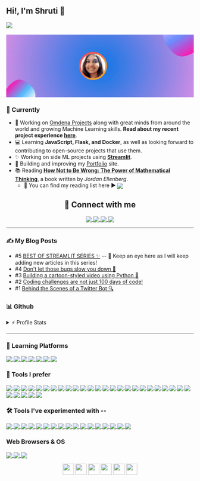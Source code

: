 ## Hi!, I'm Shruti 👋
<p>
 <!--<img src="http://ForTheBadge.com/images/badges/built-with-love.svg"/>-->
 <img src="https://komarev.com/ghpvc/?username=ShruAgarwal&label=PROFILE+VISITS&color=blueviolet&style=for-the-badge" />
</p>

<a href="https://shrutiagarwal.netlify.app/">
  <img align="center" src="https://github.com/ShruAgarwal/ShruAgarwal/blob/main/banner.gif" />
</a>

### 🌱 Currently
 - 🎈 Working on [Omdena Projects](https://omdena.com/) along with great minds from around the world and growing Machine Learning skills. **Read about my recent project experience [here](https://www.linkedin.com/feed/update/urn:li:activity:7091759159427121153/)**.
 - 💻 Learning **JavaScript, Flask, and Docker**, as well as looking forward to contributing to open-source projects that use them.
 - ✨ Working on side ML projects using **[Streamlit](streamlit.io)**.
 - 🚧 Building and improving my [Portfolio](github.com/ShruAgarwal/Portfolio) site.
 - 📚 Reading **[How Not to Be Wrong: The Power of Mathematical Thinking](https://en.wikipedia.org/wiki/How_Not_to_Be_Wrong)**, a book written by *Jordan Ellenberg*.
      - 📃 You can find my reading list here ▶ <a href="https://outstanding-wolfberry-904.notion.site/Reading-List-9630a0c535904126b6ca780e45c5532a"><img align="center" src="https://img.icons8.com/nolan/344/notion.png" width="35" ></a>
 
 <!--<br clear="right"/>-->

 
<h2 align="center">🤝 Connect with me </h2>
<p align="center">
 <a href="https://www.linkedin.com/in/shruti-agarwal-bb7889237">
  <img align="center" src="https://img.icons8.com/external-justicon-lineal-color-justicon/344/external-linkedin-social-media-justicon-lineal-color-justicon.png" width="50" />
 </a>
 <a href="https://twitter.com/Shru_explores">
  <img align="center" src="https://img.icons8.com/external-justicon-lineal-color-justicon/344/external-twitter-social-media-justicon-lineal-color-justicon.png" width="50" />
 </a>
  <a href="https://github.com/ShruAgarwal">
  <img align="center" src="https://img.icons8.com/color/344/github--v1.png" width="50" />
 </a>
  <a href="https://shru.hashnode.dev/">
  <img align="center" src="https://img.icons8.com/color/344/hashnode.png" width="50" />
 </a>
</p>


---
### ✍ My Blog Posts
- #5 [BEST OF STREAMLIT SERIES ✨](https://shru.hashnode.dev/series/streamlit) -- 👀 Keep an eye here as I will keep adding new articles in this series!
- #4 [Don't let those bugs slow you down 🐛](https://shru.hashnode.dev/dont-let-those-bugs-slow-you-down)
- #3 [Building a cartoon-styled video using Python 🐍](https://shru.hashnode.dev/building-a-cartoon-styled-video-using-python)
- #2 [Coding challenges are not just 100 days of code!](https://shru.hashnode.dev/coding-challenges-are-not-just-100-days-of-code)
- #1 [Behind the Scenes of a Twitter Bot 🔍](https://shru.hashnode.dev/behind-the-scenes-of-a-twitter-bot)
    



   
 
### 📊 Github 
<details> 
 <summary> ⚡ Profile Stats </summary>
 <br/>
  <a href="https://github.com/ShruAgarwal/github-readme-stats">
   <img src="https://github-readme-stats.vercel.app/api?username=ShruAgarwal&theme=aura&show_icons=true" />
  </a>
  <a href="https://github.com/ShruAgarwal/github-readme-streak-stats">
   <img style="align:right" src="https://github-readme-streak-stats.herokuapp.com/?user=ShruAgarwal&theme=algolia" />
  </a>
  <a href="https://github.com/ShruAgarwal/github-readme-stats">
   <img src="https://github-readme-stats.vercel.app/api/top-langs/?username=ShruAgarwal&layout=compact&theme=radical" />
  </a>
  <!--<a href="https://github.com/ShruAgarwal">
   <img src="https://github-profile-trophy.vercel.app/?username=ShruAgarwal&column=8&margin-w=15&margin-h=15&theme=juicyfresh" />
  </a>-->
 <br/>
 </details>



---
### 🏫 Learning Platforms
<a href="https://github.com/ShruAgarwal/img-shields-io">
  <img align="center" src="https://img.shields.io/badge/freecodecamp-000000?style=flat&logo=freecodecamp&logoColor=white" />
</a>
<a href="https://github.com/ShruAgarwal/img-shields-io">
  <img align="center" src="https://img.shields.io/badge/Udemy-000000?style=flat&logo=Udemy&logoColor=A435F0" />
</a>
<a href="https://github.com/ShruAgarwal/img-shields-io">
  <img align="center" src="https://img.shields.io/badge/Coursera-000000?style=flat&logo=Coursera&logoColor=0056D2" />
</a>
<a href="https://github.com/ShruAgarwal/img-shields-io">
  <img align="center" src="https://img.shields.io/badge/Khan%20Academy-000000?style=flat&logo=Khan%20Academy&logoColor=14BF96" />
</a>
<a href="https://github.com/ShruAgarwal/img-shields-io">
  <img align="center" src="https://img.shields.io/badge/YouTube-000000?style=flat&logo=youtube&logoColor=FF0000" />
</a>
<a href="https://github.com/ShruAgarwal/img-shields-io">
  <img align="center" src="https://img.shields.io/badge/Kaggle-000000?style=flat&logo=kaggle&logoColor=20BEFF" />
</a>
<a href="https://github.com/ShruAgarwal/img-shields-io">
  <img align="center" src="https://img.shields.io/badge/Stack_Overflow-000000?style=flat&logo=stackoverflow&logoColor=F58025" />
</a>




### 🧰 Tools I prefer 

<a href="https://github.com/ShruAgarwal/img-shields-io">
  <img align="center" src="https://img.shields.io/badge/Python-000000?style=flat&logo=python&logoColor=yellow" />
</a>
<a href="https://github.com/ShruAgarwal/img-shields-io">
  <img align="center" src="https://img.shields.io/badge/Streamlit-000000?style=flat&logo=streamlit&logoColor=FF4B4B" />
</a>
<a href="https://github.com/ShruAgarwal/img-shields-io">
  <img align="center" src="https://img.shields.io/badge/Pandas-yellow?style=flat&logo=pandas&logoColor=150458" />
</a>
<a href="https://github.com/ShruAgarwal/img-shields-io">
  <img align="center" src="https://img.shields.io/badge/NumPy-white?style=flat&logo=numpy&logoColor=013243" />
</a>
<a href="https://github.com/ShruAgarwal/img-shields-io">
  <img align="center" src="https://img.shields.io/badge/OpenCV-000000?style=flat&logo=opencv&logoColor=5C3EE8" />
</a>
<a href="https://github.com/ShruAgarwal/img-shields-io">
  <img align="center" src="https://img.shields.io/badge/Matplotlib-%23ffffff.svg?style=flat&logo=Matplotlib&logoColor=black" />
</a>
<a href="https://github.com/ShruAgarwal/img-shields-io">
  <img align="center" src="https://img.shields.io/badge/Plotly-3F4F75?logo=plotly&logoColor=fff&style=flat" />
</a>
<a href="https://github.com/ShruAgarwal/img-shields-io">
  <img align="center" src="https://img.shields.io/badge/NodeJS-000000?style=flat&logo=nodedotjs&logoColor=339933" />
</a>
<a href="https://github.com/ShruAgarwal/img-shields-io">
  <img align="center" src="https://img.shields.io/badge/.ENV-000000?style=flat&logo=dotenv&logoColor=ECD53F" />
</a>
<a href="https://github.com/ShruAgarwal/img-shields-io">
 <img align="center" src="https://img.shields.io/badge/MySQL-005C84?style=flat&logo=mysql&logoColor=white" />
</a>
<a href="https://github.com/ShruAgarwal/img-shields-io">
  <img align="center" src="https://img.shields.io/badge/HTML5-000000?style=flat&logo=html5&logoColor=E34F26" />
</a>
<a href="https://github.com/ShruAgarwal/img-shields-io">
  <img align="center" src="https://img.shields.io/badge/CSS3-000000?style=flat&logo=css3&logoColor=1572B6" />
</a>
<a href="https://github.com/ShruAgarwal/img-shields-io">
  <img align="center" src="https://img.shields.io/badge/Markdown-000000?style=flat&logo=markdown&logoColor=white" />
</a>
<a href="https://github.com/ShruAgarwal/img-shields-io">
  <img align="center" src="https://img.shields.io/badge/circleci-343434?style=flat&logo=circleci&logoColor=white" />
</a>
<a href="https://github.com/ShruAgarwal/img-shields-io">
  <img align="center" src="https://img.shields.io/badge/Gitpod-000000?style=flat&logo=gitpod&logoColor=FFAE33" />
</a>
<a href="https://github.com/ShruAgarwal/img-shields-io">
  <img align="center" src="https://img.shields.io/badge/-Visual_Studio_Code-000000?style=flat&logo=visual%20studio%20code&logoColor=007ACC" />
</a>
<a href="https://github.com/ShruAgarwal/img-shields-io">
  <img align="center" src="https://img.shields.io/badge/Colab-000000?style=flat&logo=googlecolab&logoColor=F9AB00" />
</a>
<a href="https://github.com/ShruAgarwal/img-shields-io">
  <img align="center" src="https://img.shields.io/badge/Replit-000000?style=flat&logo=replit&logoColor=667881" />
</a>
<a href="https://github.com/ShruAgarwal/img-shields-io">
  <img align="center" src="https://img.shields.io/badge/Conda-000000?style=flat&logo=anaconda&logoColor=44A833" />
</a>
<a href="https://github.com/ShruAgarwal/img-shields-io">
  <img align="center" src="https://img.shields.io/badge/powershell-000000?style=flat&logo=powershell&logoColor=5391FE" />
</a>
<a href="https://github.com/ShruAgarwal/img-shields-io">
  <img align="center" src="https://img.shields.io/badge/GIT-000000?style=flat&logo=git&logoColor=E44C30" />
</a>
<a href="https://github.com/ShruAgarwal/img-shields-io">
  <img align="center" src="https://img.shields.io/badge/windows%20terminal-white?style=flat&logo=windows%20terminal&logoColor=4D4D4D" />
</a>
<a href="https://github.com/ShruAgarwal/img-shields-io">
  <img align="center" src="https://img.shields.io/badge/Netlify-000000?style=flat&logo=netlify&logoColor=00C7B7" />
</a>
<a href="https://github.com/ShruAgarwal/img-shields-io">
  <img align="center" src="https://img.shields.io/badge/Canva-000000?style=flat&logo=canva&logoColor=00C4CC" />
</a>
<a href="https://github.com/ShruAgarwal/img-shields-io">
  <img align="center" src="https://img.shields.io/badge/Notion-000000?style=flat&logo=notion&logoColor=white" />
</a>
<a href="https://github.com/ShruAgarwal/img-shields-io">
  <img align="center" src="https://img.shields.io/badge/Microsoft_Word-2B579A?style=flat&logo=microsoft-word&logoColor=white" />
</a>
<a href="https://github.com/ShruAgarwal/img-shields-io">
  <img align="center" src="https://img.shields.io/badge/Microsoft_Excel-217346?style=flat&logo=microsoft-excel&logoColor=white" />
</a>
<a href="https://github.com/ShruAgarwal/img-shields-io">
  <img align="center" src="https://img.shields.io/badge/Slack-4A154B?style=flat&logo=slack&logoColor=white" />
</a>
<a href="https://github.com/ShruAgarwal/img-shields-io">
  <img align="center" src="https://img.shields.io/badge/Discord-7289DA?style=flat&logo=discord&logoColor=white" />
</a>
<a href="https://github.com/ShruAgarwal/img-shields-io">
  <img align="center" src="https://img.shields.io/badge/chatGPT-74aa9c?style=flat&logo=openai&logoColor=white" />
</a>




### 🛠 Tools I've experimented with --
<a href="https://github.com/ShruAgarwal/img-shields-io">
  <img align="center" src="https://img.shields.io/badge/JavaScript-000000?style=flat&logo=javascript&logoColor=F7DF1E" />
</a>
<a href="https://github.com/ShruAgarwal/img-shields-io">
  <img align="center" src="https://img.shields.io/badge/React-000000?style=flat&logo=react&logoColor=61DAFB" />
</a>
<a href="https://github.com/ShruAgarwal/img-shields-io">
  <img align="center" src="https://img.shields.io/badge/Flask--000?&style=flat&labelColor=000&logo=flask" />
</a>
<a href="https://github.com/ShruAgarwal/img-shields-io">
  <img align="center" src="https://img.shields.io/badge/Postman-FF6C37?style=flat&logo=postman&logoColor=white" />
</a>
<a href="https://github.com/ShruAgarwal/img-shields-io">
  <img align="center" src="https://img.shields.io/badge/TensorFlow-FF6F00?style=flat&logo=tensorflow&logoColor=white" />
</a>
<a href="https://github.com/ShruAgarwal/img-shields-io">
  <img align="center" src="https://img.shields.io/badge/Keras-D00000?logo=keras&logoColor=fff&style=flat" />
</a>
<a href="https://github.com/ShruAgarwal/img-shields-io">
  <img align="center" src="https://img.shields.io/badge/SQLite-07405E?style=flat&logo=sqlite&logoColor=white" />
</a>
<a href="https://github.com/ShruAgarwal/img-shields-io">
  <img align="center" src="https://img.shields.io/badge/JSON-000?logo=json&logoColor=fff&style=flat" />
</a>
<a href="https://github.com/ShruAgarwal/img-shields-io">
  <img align="center" src="https://img.shields.io/badge/MongoDB-4EA94B?style=flat&logo=mongodb&logoColor=white" />
</a>
<a href="https://github.com/ShruAgarwal/img-shields-io">
  <img align="center" src="https://img.shields.io/badge/Amazon_AWS-orange?style=flat&logo=amazonaws&logoColor=232F3E" />
</a>
<a href="https://github.com/ShruAgarwal/img-shields-io">
  <img align="center" src="https://img.shields.io/badge/Google_Cloud-4285F4?style=flat&logo=google-cloud&logoColor=white" />
</a>
<a href="https://github.com/ShruAgarwal/img-shields-io">
  <img align="center" src="https://img.shields.io/badge/MariaDB-003545?style=flat&logo=mariadb&logoColor=white" />
</a>
<a href="https://github.com/ShruAgarwal/img-shields-io">
  <img align="center" src="https://img.shields.io/badge/GitHub_Actions-000000?style=flat&logo=githubactions&logoColor=2088FF" />
</a>
<a href="https://github.com/ShruAgarwal/img-shields-io">
  <img align="center" src="https://img.shields.io/badge/Deepnote-000000?style=flat&logo=deepnote&logoColor=3793EF" />
</a>
<a href="https://github.com/ShruAgarwal/img-shields-io">
  <img align="center" src="https://img.shields.io/badge/Selenium-000000?style=flat&logo=selenium&logoColor=43B02A" />
</a>
<a href="https://github.com/ShruAgarwal/img-shields-io">
  <img align="center" src="https://img.shields.io/badge/Heroku-white?style=flat&logo=heroku&logoColor=430098" />
</a>
<a href="https://github.com/ShruAgarwal/img-shields-io">
  <img align="center" src="https://img.shields.io/badge/CodePen-000000?style=flat&logo=codepen&logoColor=white" />
</a>




### Web Browsers & OS 
<a href="https://github.com/ShruAgarwal/img-shields-io">
  <img align="center" src="https://img.shields.io/badge/Brave-000000?style=flat&logo=Brave&logoColor=FF1B2D" />
</a>
<a href="https://github.com/ShruAgarwal/img-shields-io">
  <img align="center" src="https://img.shields.io/badge/Google_chrome-000000?style=flat&logo=Google-chrome&logoColor=4285F4" />
</a>
<a href="https://github.com/ShruAgarwal/img-shields-io">
  <img align="center" src="https://img.shields.io/badge/Windows-000000?style=flat&logo=windows&logoColor=0078D6" />
</a>


<!---
### 📈 Activity Graph 
[![Shruti's github activity graph](https://github-readme-activity-graph.cyclic.app/graph?username=ShruAgarwal&theme=chartreuse-dark)](https://github.com/ShruAgarwal/github-readme-activity-graph)-->

<p align="center">
<img src="https://cultofthepartyparrot.com/parrots/hd/githubparrot.gif" width="30" height="30"/>
<img src="https://cultofthepartyparrot.com/flags/hd/indiaparrot.gif" width="30" height="30"/>
<img src="https://cultofthepartyparrot.com/parrots/hd/moonwalkingparrot.gif" width="30" height="30"/>
<img src="https://cultofthepartyparrot.com/parrots/hd/hypnoparrotdark.gif" width="30" height="30"/>
<img src="https://cultofthepartyparrot.com/flags/hd/indiaparrot.gif" width="30" height="30"/>
<img src="https://cultofthepartyparrot.com/parrots/hd/githubparrot.gif" width="30" height="30"/>
</p>
